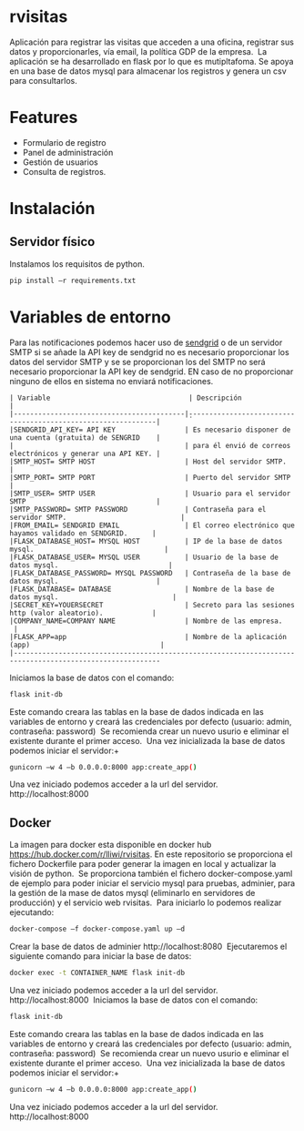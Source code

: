 # rvisitas 
Aplicación para registrar las visitas que acceden a una oficina, registrar sus datos y proporcionarles, vía email, la política GDP de la empresa. 
La aplicación se ha desarrollado en flask por lo que es mutipltafoma. Se apoya en una base de datos mysql para almacenar los registros y genera un csv para consultarlos.

# Features
- Formulario de registro 
- Panel de administración
- Gestión de usuarios
- Consulta de registros.

# Instalación 
## Servidor físico 
Instalamos los requisitos de python. 
```bash 
pip install –r requirements.txt 
```
# Variables de entorno 

Para las notificaciones podemos hacer uso de [sendgrid](https://sendgrid.com/) o de un servidor SMTP si se añade la API key de sendgrid no es necesario proporcionar los datos del servidor SMTP y se se proporcionan los del SMTP no será necesario proporcionar la API key de sendgrid. EN caso de no proporcionar ninguno de ellos en sistema no enviará notificaciones.

```text 
| Variable                                  | Descripción                                                 | 
|------------------------------------------|̣̣̣--------------------------------------------------------------|
|SENDGRID_API_KEY= API KEY                 | Es necesario disponer de una cuenta (gratuita) de SENGRID    |
|                                          | para él envió de correos electrónicos y generar una API KEY. |
|SMTP_HOST= SMTP HOST                      | Host del servidor SMTP.                                      |
|SMTP_PORT= SMTP PORT                      | Puerto del servidor SMTP                                     |
|SMTP_USER= SMTP USER                      | Usuario para el servidor SMTP                                |
|SMTP_PASSWORD= SMTP PASSWORD              | Contraseña para el servidor SMTP.                            |
|FROM_EMAIL= SENDGRID EMAIL                | El correo electrónico que hayamos validado en SENDGRID.      |
|FLASK_DATABASE_HOST= MYSQL HOST           | IP de la base de datos mysql.                                |
|FLASK_DATABASE_USER= MYSQL USER           | Usuario de la base de datos mysql.                           |
|FLASK_DATABASE_PASSWORD= MYSQL PASSWORD   | Contraseña de la base de datos mysql.                        |
|FLASK_DATABASE= DATABASE                  | Nombre de la base de datos mysql.                            |
|SECRET_KEY=YOUERSECRET                    | Secreto para las sesiones http (valor aleatorio).            |
|COMPANY_NAME=COMPANY NAME                 | Nombre de las empresa.                                       |
|FLASK_APP=app                             | Nombre de la aplicación (app)                                |
|----------------------------------------------------------------------------------------------------------
```
Iniciamos la base de datos con el comando: 

```bash 
flask init-db 
```
Este comando creara las tablas en la base de dados indicada en las variables de entorno y creará las credenciales por defecto (usuario: admin, contraseña: password) 
Se recomienda crear un nuevo usurio e eliminar el existente durante el primer acceso. 
Una vez inicializada la base de datos podemos iniciar el servidor:+ 
```bash 
gunicorn –w 4 –b 0.0.0.0:8000 app:create_app() 
```
Una vez iniciado podemos acceder a la url del servidor. 
http://localhost:8000 

## Docker 
La imagen para docker esta disponible en docker hub https://hub.docker.com/r/lliwi/rvisitas.
En este repositorio se proporciona el fichero Dockerfile para poder generar la imagen en local y actualizar la visión de python. 
Se proporciona también el fichero docker-compose.yaml de ejemplo para poder iniciar el servicio mysql para pruebas, adminier, para la gestión de la mase de datos mysql (eliminarlo en servidores de producción) y el servicio web rvisitas. 
Para iniciarlo lo podemos realizar ejecutando: 
```bash 
docker-compose –f docker-compose.yaml up –d 
```
Crear la base de datos de adminier http://localhost:8080 
Ejecutaremos el siguiente comando para iniciar la base de datos: 
```bash 
docker exec -t CONTAINER_NAME flask init-db 
```
Una vez iniciado podemos acceder a la url del servidor. 
http://localhost:8000 
Iniciamos la base de datos con el comando: 
```bash 
flask init-db 
```
Este comando creara las tablas en la base de dados indicada en las variables de entorno y creará las credenciales por defecto (usuario: admin, contraseña: password) 
Se recomienda crear un nuevo usurio e eliminar el existente durante el primer acceso. 
Una vez inicializada la base de datos podemos iniciar el servidor:+ 
```bash 
gunicorn –w 4 –b 0.0.0.0:8000 app:create_app() 
```
Una vez iniciado podemos acceder a la url del servidor. 
http://localhost:8000 
